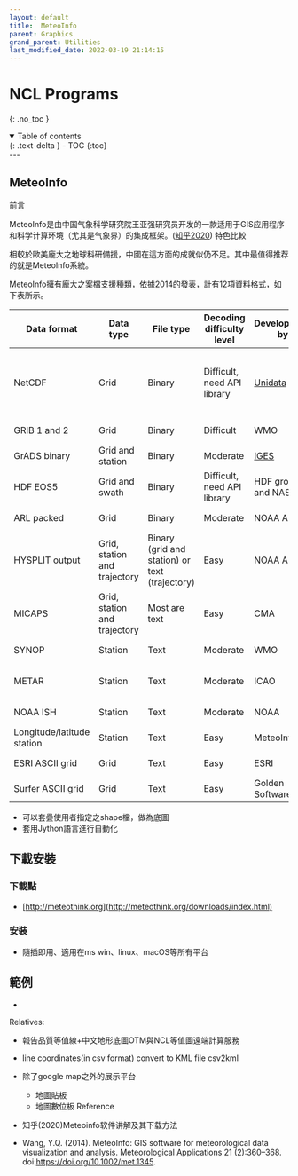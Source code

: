 ```yaml
---
layout: default
title:  MeteoInfo
parent: Graphics
grand_parent: Utilities
last_modified_date: 2022-03-19 21:14:15
---
```


# NCL Programs
{: .no_toc }

<details open markdown="block">
  <summary>
    Table of contents
  </summary>
  {: .text-delta }
- TOC
{:toc}
</details>
---

## MeteoInfo

前言

MeteoInfo是由中国气象科学研究院王亚强研究员开发的一款适用于GIS应用程序和科学计算环境（尤其是气象界）的集成框架。([知乎2020](https://zhuanlan.zhihu.com/p/136906305))
特色比較

相較於歐美龐大之地球科研備援，中國在這方面的成就似仍不足。其中最值得推荐的就是MeteoInfo系統。

MeteoInfo擁有龐大之案檔支援種類，依據2014的發表，計有12項資料格式，如下表所示。

|Data format|Data type|File type|Decoding difficulty level|Development by| Users|
|-|-|-|-|-|-|
|NetCDF|Grid|Binary|Difficult, need API library|[Unidata](https://www.unidata.ucar.edu/software/netcdf/)|Widely used, some conventions are used by atmospheric community|
|GRIB 1 and 2|Grid|Binary|Difficult|WMO|Atmospheric community|
|GrADS binary|Grid and station|Binary|Moderate|[IGES](http://opengrads.org/)|Atmospheric community|
|HDF EOS5|Grid and swath|Binary|Difficult, need API library|HDF group and NASA|Satellite community|
|ARL packed|Grid|Binary|Moderate|NOAA ARL|ARL model users|
|HYSPLIT output|Grid, station and trajectory|Binary (grid and station) or text (trajectory)|Easy|NOAA ARL|HYSPLIT model users|
|MICAPS|Grid, station and trajectory|Most are text|Easy|CMA|Atmospheric community in China|
|SYNOP|Station|Text|Moderate|WMO|Atmospheric community|
|METAR|Station|Text|Moderate|ICAO|Aviation and atmospheric communities|
|NOAA ISH|Station|Text|Moderate|NOAA|Atmospheric community|
|Longitude/latitude station|Station|Text|Easy|MeteoInfo|MeteoInfo users|
|ESRI ASCII grid|Grid|Text|Easy|ESRI|ArcGIS users|
|Surfer ASCII grid|Grid|Text|Easy|Golden Software|Surfer users|

* 可以套疊使用者指定之shape檔，做為底圖
* 套用Jython語言進行自動化

## 下載安裝
### 下載點
- [http://meteothink.org](http://meteothink.org/downloads/index.html)

### 安裝
* 隨插即用、適用在ms win、linux、macOS等所有平台

## 範例
- 
Relatives:
* 報告品質等值線+中文地形底圖OTM與NCL等值圖遠端計算服務
* line coordinates(in csv format) convert to KML file csv2kml
* 除了google map之外的展示平台
    * 地圖貼板
    * 地圖數位板
Reference

* 知乎(2020)Meteoinfo软件讲解及其下载方法
* Wang, Y.Q. (2014). MeteoInfo: GIS software for meteorological data visualization and analysis. Meteorological Applications 21 (2):360–368. doi:https://doi.org/10.1002/met.1345.